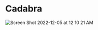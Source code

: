 # Cadabra


![Screen Shot 2022-12-05 at 12 10 21 AM](https://user-images.githubusercontent.com/105816411/205573593-cfa82bb5-3944-4c47-ac25-164e95f2ee79.png)
